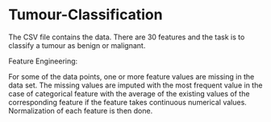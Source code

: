 # Tumour-Classification

The CSV file contains the data. There are 30 features and the task is to classify a tumour as benign or malignant.


Feature Engineering: 

For some of the data points, one or more feature values are missing 
in the data set. The missing values are imputed with the 
most frequent value in the case of categorical feature with the average 
of the existing values of the corresponding feature if the feature takes continuous numerical 
values.
Normalization of each feature is then done.
